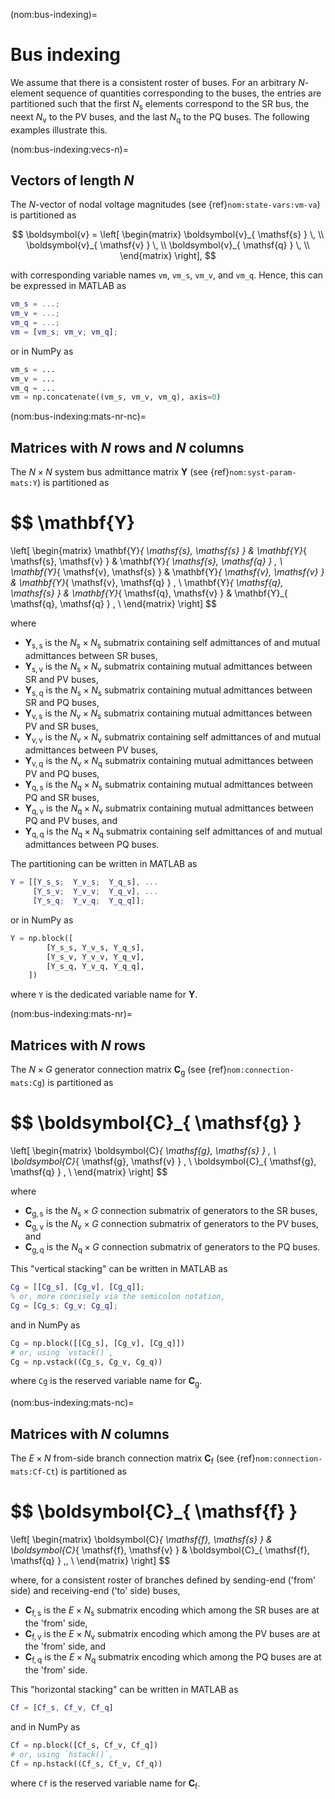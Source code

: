 (nom:bus-indexing)=
# Bus indexing

We assume that there is a consistent roster of buses.
For an arbitrary $N$-element sequence of quantities corresponding to the buses,
the entries are partitioned such that
the first $N_{ \mathsf{s} }$ elements correspond to the SR bus,
the neext $N_{ \mathsf{v} }$ to the PV buses,
and
the last $N_{ \mathsf{q} }$ to the PQ buses.
The following examples illustrate this.

(nom:bus-indexing:vecs-n)=
## Vectors of length $N$

The  $N$-vector of nodal voltage magnitudes
(see {ref}`nom:state-vars:vm-va`)
is partitioned as

$$
\boldsymbol{v} =
\left[ \begin{matrix}
    \boldsymbol{v}_{ \mathsf{s} } \, \\
    \boldsymbol{v}_{ \mathsf{v} } \, \\
    \boldsymbol{v}_{ \mathsf{q} } \, \\
\end{matrix} \right],
$$

with corresponding variable names `vm`, `vm_s`, `vm_v`, and `vm_q`.
Hence, this can be expressed in MATLAB as

```matlab
vm_s = ...;
vm_v = ...;
vm_q = ...;
vm = [vm_s; vm_v; vm_q];
```

or in NumPy as

```python
vm_s = ...
vm_v = ...
vm_q = ...
vm = np.concatenate((vm_s, vm_v, vm_q), axis=0)
```

(nom:bus-indexing:mats-nr-nc)=
## Matrices with $N$ rows and $N$ columns

The $N \times N$ system bus admittance matrix $\mathbf{Y}$
(see {ref}`nom:syst-param-mats:Y`)
is partitioned as

$$
\mathbf{Y}
=
\left[ \begin{matrix}
    \mathbf{Y}_{ \mathsf{s}, \mathsf{s} }
    & \mathbf{Y}_{ \mathsf{s}, \mathsf{v} }
    & \mathbf{Y}_{ \mathsf{s}, \mathsf{q} } \, \\
    \mathbf{Y}_{ \mathsf{v}, \mathsf{s} }
    & \mathbf{Y}_{ \mathsf{v}, \mathsf{v} }
    & \mathbf{Y}_{ \mathsf{v}, \mathsf{q} } \, \\
    \mathbf{Y}_{ \mathsf{q}, \mathsf{s} }
    & \mathbf{Y}_{ \mathsf{q}, \mathsf{v} }
    & \mathbf{Y}_{ \mathsf{q}, \mathsf{q} } \, \\
\end{matrix} \right]
$$

where

* $\mathbf{Y}_{ \mathsf{s}, \mathsf{s} }$ is the $N_{ \mathsf{s}} \times N_{ \mathsf{s}}$
  submatrix containing self admittances of and mutual admittances between SR buses,
* $\mathbf{Y}_{ \mathsf{s}, \mathsf{v} }$ is the $N_{ \mathsf{s}} \times N_{ \mathsf{v}}$
  submatrix containing mutual admittances between SR and PV buses,
* $\mathbf{Y}_{ \mathsf{s}, \mathsf{q} }$ is the $N_{ \mathsf{s}} \times N_{ \mathsf{s}}$
  submatrix containing mutual admittances between SR and PQ buses,
* $\mathbf{Y}_{ \mathsf{v}, \mathsf{s} }$ is the $N_{ \mathsf{v}} \times N_{ \mathsf{s}}$
  submatrix containing mutual admittances between PV and SR buses,
* $\mathbf{Y}_{ \mathsf{v}, \mathsf{v} }$ is the $N_{ \mathsf{v}} \times N_{ \mathsf{v}}$
  submatrix containing self admittances of and mutual admittances between PV buses,
* $\mathbf{Y}_{ \mathsf{v}, \mathsf{q} }$ is the $N_{ \mathsf{v}} \times N_{ \mathsf{q}}$
  submatrix containing mutual admittances between PV and PQ buses,
* $\mathbf{Y}_{ \mathsf{q}, \mathsf{s} }$ is the $N_{ \mathsf{q}} \times N_{ \mathsf{s}}$
  submatrix containing mutual admittances between PQ and SR buses,
* $\mathbf{Y}_{ \mathsf{q}, \mathsf{v} }$ is the $N_{ \mathsf{q}} \times N_{ \mathsf{v}}$
  submatrix containing mutual admittances between PQ and PV buses,
  and
* $\mathbf{Y}_{ \mathsf{q}, \mathsf{q} }$ is the $N_{ \mathsf{q}} \times N_{ \mathsf{q}}$
  submatrix containing self admittances of and mutual admittances between PQ buses.

The partitioning can be written in MATLAB as

```matlab
Y = [[Y_s_s;  Y_v_s;  Y_q_s], ...
     [Y_s_v;  Y_v_v;  Y_q_v], ...
     [Y_s_q;  Y_v_q;  Y_q_q]];
```

or in NumPy as

```python
Y = np.block([
        [Y_s_s, Y_v_s, Y_q_s],
        [Y_s_v, Y_v_v, Y_q_v],
        [Y_s_q, Y_v_q, Y_q_q],
    ])
```

where `Y` is the dedicated variable name for $\mathbf{Y}$.

(nom:bus-indexing:mats-nr)=
## Matrices with $N$ rows

The $N \times G$ generator connection matrix $\boldsymbol{C}_{ \mathsf{g} }$
(see {ref}`nom:connection-mats:Cg`)
is partitioned as

$$
\boldsymbol{C}_{ \mathsf{g} }
=
\left[ \begin{matrix}
    \boldsymbol{C}_{ \mathsf{g}, \mathsf{s} } \, \\
    \boldsymbol{C}_{ \mathsf{g}, \mathsf{v} } \, \\
    \boldsymbol{C}_{ \mathsf{g}, \mathsf{q} } \, \\
\end{matrix} \right]
$$

where

* $\boldsymbol{C}_{ \mathsf{g}, \mathsf{s} }$ is the $N_{ \mathsf{s} } \times G$ connection submatrix of generators to the SR buses,
* $\boldsymbol{C}_{ \mathsf{g}, \mathsf{v} }$ is the $N_{ \mathsf{v} } \times G$ connection submatrix of generators to the PV buses,
  and
* $\boldsymbol{C}_{ \mathsf{g}, \mathsf{q} }$ is the $N_{ \mathsf{q} } \times G$ connection submatrix of generators to the PQ buses.

This "vertical stacking" can be written in MATLAB as

```matlab
Cg = [[Cg_s], [Cg_v], [Cg_q]];
% or, more concisely via the semicolon notation,
Cg = [Cg_s; Cg_v; Cg_q];
```

and in NumPy as

```python
Cg = np.block([[Cg_s], [Cg_v], [Cg_q]])
# or, using `vstack()`,
Cg = np.vstack((Cg_s, Cg_v, Cg_q))
```

where `Cg` is the reserved variable name for $\boldsymbol{C}_{ \mathsf{g} }$.

(nom:bus-indexing:mats-nc)=
## Matrices with $N$ columns

The $E \times N$ from-side branch connection matrix $\boldsymbol{C}_{ \mathsf{f} }$
(see {ref}`nom:connection-mats:Cf-Ct`)
is partitioned as

$$
\boldsymbol{C}_{ \mathsf{f} }
=
\left[ \begin{matrix}
    \boldsymbol{C}_{ \mathsf{f}, \mathsf{s} }
    & \boldsymbol{C}_{ \mathsf{f}, \mathsf{v} }
    & \boldsymbol{C}_{ \mathsf{f}, \mathsf{q} } \,\, \\
\end{matrix} \right]
$$

where, for a consistent roster of branches defined by sending-end ('from' side)
and receiving-end ('to' side) buses,

* $\boldsymbol{C}_{ \mathsf{f}, \mathsf{s} }$ is the $E \times N_{\mathsf{s} }$ submatrix encoding which among the SR buses are at the 'from' side,
* $\boldsymbol{C}_{ \mathsf{f}, \mathsf{v} }$ is the $E \times N_{\mathsf{v} }$ submatrix encoding which among the PV buses are at the 'from' side,
  and
* $\boldsymbol{C}_{ \mathsf{f}, \mathsf{q} }$ is the $E \times N_{\mathsf{q} }$ submatrix encoding which among the PQ buses are at the 'from' side.

This "horizontal stacking" can be written in MATLAB as

```matlab
Cf = [Cf_s, Cf_v, Cf_q]
```

and in NumPy as

```python
Cf = np.block([Cf_s, Cf_v, Cf_q])
# or, using `hstack()`,
Cf = np.hstack((Cf_s, Cf_v, Cf_q))
```

where `Cf` is the reserved variable name for $\boldsymbol{C}_{ \mathsf{f} }$.
